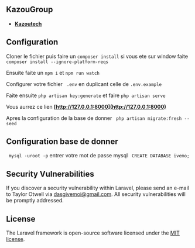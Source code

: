 ## KazouGroup 

- **[Kazoutech](http://kazoutech.com)**
## Configuration

Cloner le fichier puis faire un ``` composer install ``` si vous ete sur window faite ``` composer install --ignore-platform-reqs ```

Ensuite faite un ``` npm i ``` et ``` npm run watch ```

Configurer votre fichier ``` .env``` en duplicant celle de ``` .env.example ```

Faite ensuite  ``` php artisan key:generate ``` et faire  ``` php artisan serve ```

Vous aurrez ce lien **[http://127.0.0.1:8000](http://127.0.0.1:8000)** 

Apres la configuration de la base de donner  ``` php artisan migrate:fresh --seed```

## Configuration base de donner

``` mysql -uroot -p``` entrer votre mot de passe mysql ``` CREATE DATABASE ivemo;```

## Security Vulnerabilities

If you discover a security vulnerability within Laravel, please send an e-mail to Taylor Otwell via [dasgivemoi@gmail.com](mailto:taylor@laravel.com). All security vulnerabilities will be promptly addressed.

## License

The Laravel framework is open-source software licensed under the [MIT license](https://opensource.org/licenses/MIT).
